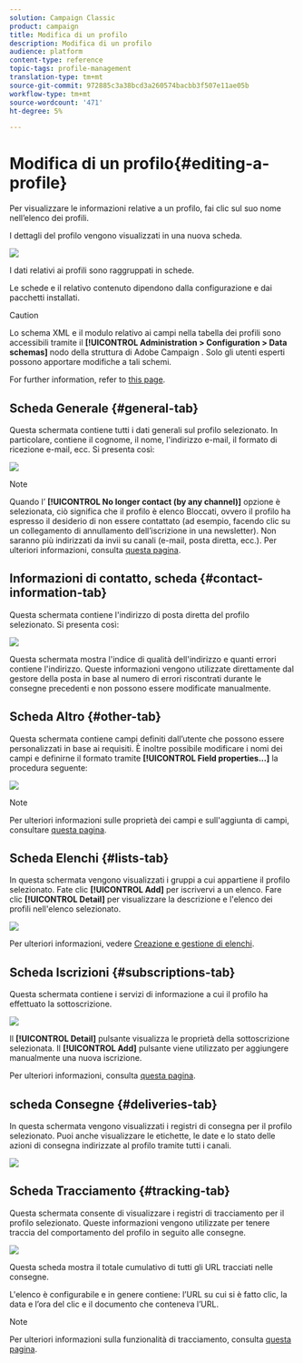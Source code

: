 ```yaml
---
solution: Campaign Classic
product: campaign
title: Modifica di un profilo
description: Modifica di un profilo
audience: platform
content-type: reference
topic-tags: profile-management
translation-type: tm+mt
source-git-commit: 972885c3a38bcd3a260574bacbb3f507e11ae05b
workflow-type: tm+mt
source-wordcount: '471'
ht-degree: 5%

---
```



# Modifica di un profilo{#editing-a-profile}

Per visualizzare le informazioni relative a un profilo, fai clic sul suo nome nell’elenco dei profili.

I dettagli del profilo vengono visualizzati in una nuova scheda.

![](assets/s_user_recipient_edit.png)

I dati relativi ai profili sono raggruppati in schede.

Le schede e il relativo contenuto dipendono dalla configurazione e dai pacchetti installati.

>[!CAUTION]
>
>Lo schema XML e il modulo relativo ai campi nella tabella dei profili sono accessibili tramite il **[!UICONTROL Administration > Configuration > Data schemas]** nodo della struttura di Adobe Campaign . Solo gli utenti esperti possono apportare modifiche a tali schemi.
>
>For further information, refer to [this page](../../configuration/using/about-schema-edition.md).

## Scheda Generale {#general-tab}

Questa schermata contiene tutti i dati generali sul profilo selezionato. In particolare, contiene il cognome, il nome, l&#39;indirizzo e-mail, il formato di ricezione e-mail, ecc. Si presenta così:

![](assets/s_ncs_user_profile_general_tab.png)

>[!NOTE]
>
>Quando l’ **[!UICONTROL No longer contact (by any channel)]** opzione è selezionata, ciò significa che il profilo è elenco Bloccati, ovvero il profilo ha espresso il desiderio di non essere contattato (ad esempio, facendo clic su un collegamento di annullamento dell’iscrizione in una newsletter). Non saranno più indirizzati da invii su canali (e-mail, posta diretta, ecc.). Per ulteriori informazioni, consulta [questa pagina](../../delivery/using/understanding-quarantine-management.md).

## Informazioni di contatto, scheda {#contact-information-tab}

Questa schermata contiene l&#39;indirizzo di posta diretta del profilo selezionato. Si presenta così:

![](assets/s_ncs_user_profile_details_tab.png)

Questa schermata mostra l&#39;indice di qualità dell&#39;indirizzo e quanti errori contiene l&#39;indirizzo. Queste informazioni vengono utilizzate direttamente dal gestore della posta in base al numero di errori riscontrati durante le consegne precedenti e non possono essere modificate manualmente.

## Scheda Altro {#other-tab}

Questa schermata contiene campi definiti dall’utente che possono essere personalizzati in base ai requisiti. È inoltre possibile modificare i nomi dei campi e definirne il formato tramite **[!UICONTROL Field properties...]** la procedura seguente:

![](assets/s_ncs_user_profile_others_tab.png)

>[!NOTE]
>
>Per ulteriori informazioni sulle proprietà dei campi e sull&#39;aggiunta di campi, consultare [questa pagina](../../configuration/using/new-field-wizard.md).

## Scheda Elenchi {#lists-tab}

In questa schermata vengono visualizzati i gruppi a cui appartiene il profilo selezionato. Fate clic **[!UICONTROL Add]** per iscrivervi a un elenco. Fare clic **[!UICONTROL Detail]** per visualizzare la descrizione e l&#39;elenco dei profili nell&#39;elenco selezionato.

![](assets/s_ncs_user_profile_groups_tab_details.png)

Per ulteriori informazioni, vedere [Creazione e gestione di elenchi](../../platform/using/creating-and-managing-lists.md).

## Scheda Iscrizioni {#subscriptions-tab}

Questa schermata contiene i servizi di informazione a cui il profilo ha effettuato la sottoscrizione.

![](assets/s_ncs_user_profile_subscript_tab_details.png)

Il **[!UICONTROL Detail]** pulsante visualizza le proprietà della sottoscrizione selezionata. Il **[!UICONTROL Add]** pulsante viene utilizzato per aggiungere manualmente una nuova iscrizione.

Per ulteriori informazioni, consulta [questa pagina](../../delivery/using/managing-subscriptions.md).

## scheda Consegne {#deliveries-tab}

In questa schermata vengono visualizzati i registri di consegna per il profilo selezionato. Puoi anche visualizzare le etichette, le date e lo stato delle azioni di consegna indirizzate al profilo tramite tutti i canali.

![](assets/s_ncs_user_profile_delivery_tab.png)

## Scheda Tracciamento {#tracking-tab}

Questa schermata consente di visualizzare i registri di tracciamento per il profilo selezionato. Queste informazioni vengono utilizzate per tenere traccia del comportamento del profilo in seguito alle consegne.

![](assets/s_ncs_user_profile_tracking_tab.png)

Questa scheda mostra il totale cumulativo di tutti gli URL tracciati nelle consegne.

L&#39;elenco è configurabile e in genere contiene: l’URL su cui si è fatto clic, la data e l’ora del clic e il documento che conteneva l’URL.

>[!NOTE]
>
>Per ulteriori informazioni sulla funzionalità di tracciamento, consulta [questa pagina](../../delivery/using/monitoring-a-delivery.md).

